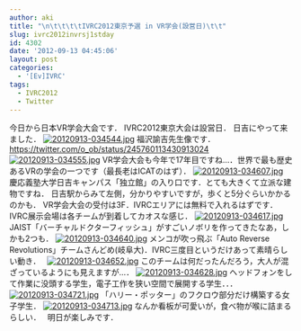 ```yaml
---
author: aki
title: "\n\t\t\t\tIVRC2012東京予選 in VR学会(設営日)\t\t"
slug: ivrc2012invrsj1stday
id: 4302
date: '2012-09-13 04:45:06'
layout: post
categories:
  - '[Ev]IVRC'
tags:
  - IVRC2012
  - Twitter
---
```


今日から日本VR学会大会です． IVRC2012東京大会は設営日． 日吉にやって来ました． [![20120913-034544.jpg](https://aki.shirai.as/wp-content/uploads/2012/09/20120913-034544.jpg)](https://aki.shirai.as/wp-content/uploads/2012/09/20120913-034544.jpg) 福沢諭吉先生像です． https://twitter.com/o_ob/status/245760113430913024 [![20120913-034555.jpg](https://aki.shirai.as/wp-content/uploads/2012/09/20120913-034555.jpg)](https://aki.shirai.as/wp-content/uploads/2012/09/20120913-034555.jpg) VR学会大会も今年で17年目ですね…．世界で最も歴史あるVRの学会の一つです（最長老はICATのはず）． [![20120913-034607.jpg](https://aki.shirai.as/wp-content/uploads/2012/09/20120913-034607.jpg)](https://aki.shirai.as/wp-content/uploads/2012/09/20120913-034607.jpg) 慶応義塾大学日吉キャンパス「独立館」の入り口です．とても大きくて立派な建物ですね． 日吉駅からみて左側，分かりやすいですが，歩くと5分ぐらいかかるのかも． VR学会大会の受付は3F．IVRCエリアには無料で入れるはずです．   IVRC展示会場は各チームが到着してカオスな感じ． [![20120913-034617.jpg](https://aki.shirai.as/wp-content/uploads/2012/09/20120913-034617.jpg)](https://aki.shirai.as/wp-content/uploads/2012/09/20120913-034617.jpg) JAIST「バーチャルドクターフィッシュ」がすごいノボリを作ってきたなあ，しかも2つも． [![20120913-034640.jpg](https://aki.shirai.as/wp-content/uploads/2012/09/20120913-034640.jpg)](https://aki.shirai.as/wp-content/uploads/2012/09/20120913-034640.jpg) メンコが吹っ飛ぶ「Auto Reverse Revolutions」チームさんどめ(岐阜大)．IVRC三度目というだけあって素晴らしい動き．   [![20120913-034652.jpg](https://aki.shirai.as/wp-content/uploads/2012/09/20120913-034652.jpg)](https://aki.shirai.as/wp-content/uploads/2012/09/20120913-034652.jpg) このチームは何だったんだろう，大人が混ざっているようにも見えますが…． [![20120913-034628.jpg](https://aki.shirai.as/wp-content/uploads/2012/09/20120913-034628.jpg)](https://aki.shirai.as/wp-content/uploads/2012/09/20120913-034628.jpg) ヘッドフォンをして作業に没頭する学生，電子工作を狭い空間で展開する学生．．． [![20120913-034721.jpg](https://aki.shirai.as/wp-content/uploads/2012/09/20120913-034721.jpg)](https://aki.shirai.as/wp-content/uploads/2012/09/20120913-034721.jpg) 「ハリー・ポッター」のフクロウ部分だけ構築する女子学生． [![20120913-034713.jpg](https://aki.shirai.as/wp-content/uploads/2012/09/20120913-034713.jpg)](https://aki.shirai.as/wp-content/uploads/2012/09/20120913-034713.jpg) なんか看板が可愛いが，食べ物が喉に詰まるらしい．   明日が楽しみです．
